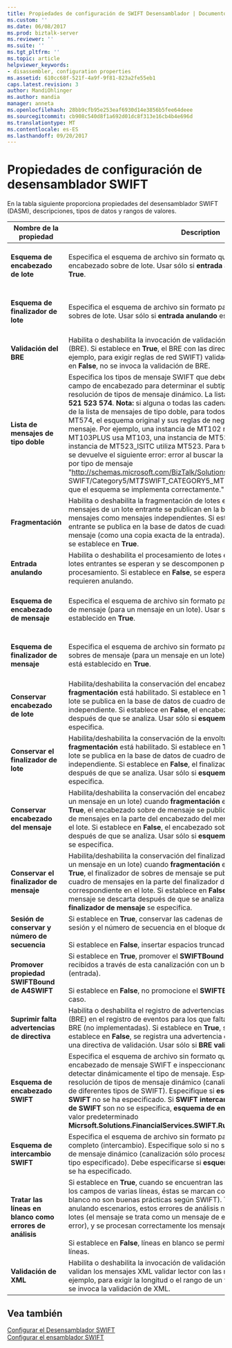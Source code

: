 ```yaml
---
title: Propiedades de configuración de SWIFT Desensamblador | Documentos de Microsoft
ms.custom: ''
ms.date: 06/08/2017
ms.prod: biztalk-server
ms.reviewer: ''
ms.suite: ''
ms.tgt_pltfrm: ''
ms.topic: article
helpviewer_keywords:
- disassembler, configuration properties
ms.assetid: 610cc68f-521f-4a9f-9f81-823a2fe55eb1
caps.latest.revision: 3
author: MandiOhlinger
ms.author: mandia
manager: anneta
ms.openlocfilehash: 28bb9cfb95e253eaf6930d14e3856b5fee64deee
ms.sourcegitcommit: cb908c540d8f1a692d01dc8f313e16cb4b4e696d
ms.translationtype: MT
ms.contentlocale: es-ES
ms.lasthandoff: 09/20/2017
---
```

# <a name="swift-disassembler-configuration-properties"></a>Propiedades de configuración de desensamblador SWIFT
En la tabla siguiente proporciona propiedades del desensamblador SWIFT (DASM), descripciones, tipos de datos y rangos de valores.  
  
|Nombre de la propiedad|Description|Tipo de datos|Intervalo de valores|  
|-------------------|-----------------|---------------|-----------------|  
|**Esquema de encabezado de lote**|Especifica el esquema de archivo sin formato que usa para analizar el encabezado sobre de lote. Usar sólo si **entrada anulando** está establecido en **True**.|String|Ninguno o cualquier otro nombre de esquema implementado|  
|**Esquema de finalizador de lote**|Especifica el esquema de archivo sin formato para analizar el finalizador de sobres de lote. Usar sólo si **entrada anulando** está establecido en **True**.|String|Ninguno o cualquier otro nombre de esquema implementado|  
|**Validación del BRE**|Habilita o deshabilita la invocación de validación de motor de reglas de negocios (BRE). Si establece en **True**, el BRE con las directivas implementadas (por ejemplo, para exigir reglas de red SWIFT) validados estos mensajes. Si establece en **False**, no se invoca la validación de BRE.|Boolean|True, False|  
|**Lista de mensajes de tipo doble**|Especifica los tipos de mensaje SWIFT que deben inspeccionar un segundo campo de encabezado para determinar el subtipo de mensaje durante la resolución de tipos de mensaje dinámico. La lista predeterminada es **102 103 521 523 574**. **Nota:** si alguna o todas las cadenas de tipo de mensaje se quitan de la lista de mensajes de tipo doble, para todos los mensajes que no sea MT574, el esquema original y sus reglas de negocio se utilizan para procesar el mensaje. Por ejemplo, una instancia de MT102 más usa MT102, una instancia de MT103PLUS usa MT103, una instancia de MT521_ISITC utiliza MT521 y una instancia de MT523_ISITC utiliza MT523. Para todas las instancias de MT574, se devuelve el siguiente error: error al buscar la especificación de documento por tipo de mensaje "http://schemas.microsoft.com/BizTalk/Solutions/FinancialServices/ SWIFT/Category5/MT&#574;SWIFT_CATEGORY5_MT574_Interchange". Compruebe que el esquema se implementa correctamente."|String|Lista separada por espacios de 3 dígitos|  
|**Fragmentación**|Habilita o deshabilita la fragmentación de lotes entrantes. Si establece en **True**, mensajes de un lote entrante se publican en la base de datos de cuadro de mensajes como mensajes independientes. Si establece en **False**, todo el lote entrante se publica en la base de datos de cuadro de mensajes como un solo mensaje (como una copia exacta de la entrada). Usar sólo si anulando entrante se establece en **True**.|Boolean|True, False|  
|**Entrada anulando**|Habilita o deshabilita el procesamiento de lotes entrantes. Si establece en **True**, lotes entrantes se esperan y se descomponen por lotes durante el procesamiento. Si establece en **False**, se espera que mensajes sencillos y no requieren anulando.|Boolean|True, False|  
|**Esquema de encabezado de mensaje**|Especifica el esquema de archivo sin formato para analizar el encabezado sobre de mensaje (para un mensaje en un lote). Usar sólo si **entrada anulando** está establecido en **True**.|String|Ninguno o cualquier otro nombre de esquema implementado|  
|**Esquema de finalizador de mensaje**|Especifica el esquema de archivo sin formato para analizar el finalizador de sobres de mensaje (para un mensaje en un lote). Usar sólo si **entrada anulando** está establecido en **True**.|String|Ninguno o cualquier otro nombre de esquema implementado|  
|**Conservar encabezado de lote**|Habilita/deshabilita la conservación del encabezado de sobre de lote cuando **fragmentación** está habilitado. Si establece en **True**, el encabezado sobre de lote se publica en la base de datos de cuadro de mensajes como un mensaje independiente. Si establece en **False**, el encabezado sobre de lote se descarta después de que se analiza. Usar sólo si **esquema de encabezado de lote** se especifica.|Boolean|True, False|  
|**Conservar el finalizador de lote**|Habilita/deshabilita la conservación de la envoltura de lote finalizador cuando **fragmentación** está habilitado. Si establece en **True**, el finalizador de sobres de lote se publica en la base de datos de cuadro de mensajes como un mensaje independiente. Si establece en **False**, el finalizador de sobres de lote se descarta después de que se analiza. Usar sólo si **esquema de finalizador de lote** se especifica.|Boolean|True, False|  
|**Conservar encabezado del mensaje**|Habilita/deshabilita la conservación del encabezado de sobre de mensaje (para un mensaje en un lote) cuando **fragmentación** está habilitado. Si establece en **True**, el encabezado sobre de mensaje se publica en la base de datos de cuadro de mensajes en la parte del encabezado del mensaje SWIFT correspondiente en el lote. Si establece en **False**, el encabezado sobre de mensaje se descarta después de que se analiza. Usar sólo si **esquema de encabezado de mensaje** se especifica.|Boolean|True, False|  
|**Conservar el finalizador de mensaje**|Habilita/deshabilita la conservación del finalizador de sobres de mensaje (para un mensaje en un lote) cuando **fragmentación** está habilitado. Si establece en **True**, el finalizador de sobres de mensaje se publica en la base de datos de cuadro de mensajes en la parte del finalizador del mensaje SWIFT correspondiente en el lote. Si establece en **False**, el finalizador de sobres de mensaje se descarta después de que se analiza. Usar sólo si **esquema de finalizador de mensaje** se especifica.|Boolean|True, False|  
|**Sesión de conservar y número de secuencia**|Si establece en **True**, conservar las cadenas de caracteres en los campos de la sesión y el número de secuencia en el bloque de encabezado 1.<br /><br /> Si establece en **False**, insertar espacios truncados en estos campos.|Boolean|True, False|  
|**Promover propiedad SWIFTBound de A4SWIFT**|Si establece en **True**, promover el **SWIFTBound** propiedad para los mensajes recibidos a través de esta canalización con un bloque de encabezado 2 (entrada).<br /><br /> Si establece en **False**, no promocione el **SWIFTBound** propiedad en cualquier caso.|Boolean|True, False|  
|**Suprimir falta advertencias de directiva**|Habilita o deshabilita el registro de advertencias de motor de reglas de negocios (BRE) en el registro de eventos para los que faltan las directivas de validación de BRE (no implementadas). Si establece en **True**, se suprimen las advertencias. Si establece en **False**, se registra una advertencia cada vez que no se encuentra una directiva de validación. Usar sólo si **BRE validación** está habilitado.|Boolean|True, False|  
|**Esquema de encabezado SWIFT**|Especifica el esquema de archivo sin formato que se utilizará para analizar el encabezado de mensaje SWIFT e inspeccionando los valores analizados para detectar dinámicamente el tipo de mensaje. Especifique solo si se requiere resolución de tipos de mensaje dinámico (canalización procesará los mensajes de diferentes tipos de SWIFT). Especifique si **esquema de intercambio de SWIFT** no se ha especificado. Si **SWIFT intercambio** y **esquema de encabezado de SWIFT** son no se especifica, **esquema de encabezado de SWIFT** tiene como valor predeterminado  **Micrsoft.Solutions.FinancialServices.SWIFT.RuntimeSchemas.HeaderSchema**.|String|Ninguno o cualquier otro nombre de esquema implementado|  
|**Esquema de intercambio SWIFT**|Especifica el esquema de archivo sin formato para analizar el mensaje SWIFT completo (intercambio). Especifique solo si no se requiere la resolución de tipos de mensaje dinámico (canalización sólo procesará los mensajes de SWIFT del tipo especificado). Debe especificarse si **esquema de encabezado de SWIFT** no se ha especificado.|String|Ninguno o cualquier otro nombre de esquema implementado|  
|**Tratar las líneas en blanco como errores de análisis**|Si establece en **True**, cuando se encuentran las líneas en blanco en muchos de los campos de varias líneas, éstas se marcan como analizar errores (líneas en blanco no son buenas prácticas según SWIFT). Tenga en cuenta que para anulando escenarios, estos errores de análisis no termine el procesamiento por lotes (el mensaje se trata como un mensaje de error y genera un elemento de error), y se procesan correctamente los mensajes en el lote sin errores.<br /><br /> Si establece en **False**, líneas en blanco se permiten en muchos campos de varias líneas.|Boolean|True, False|  
|**Validación de XML**|Habilita o deshabilita la invocación de validación XML. Si establece en **True**, se validan los mensajes XML validar lector con las restricciones de esquema (por ejemplo, para exigir la longitud o el rango de un valor). Si establece en **False**, no se invoca la validación de XML.|Boolean|True, False|  
  
## <a name="see-also"></a>Vea también  
 [Configurar el Desensamblador SWIFT](../../adapters-and-accelerators/accelerator-swift/configuring-the-swift-disassembler.md)   
 [Configurar el ensamblador SWIFT](../../adapters-and-accelerators/accelerator-swift/configuring-the-swift-assembler.md)